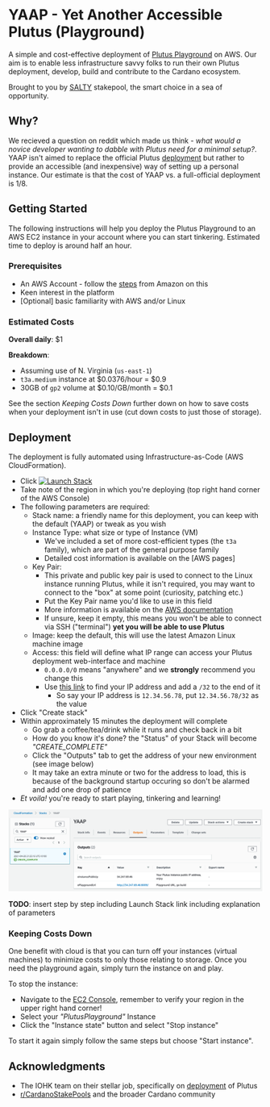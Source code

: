 # YAAP - Yet Another Accessible Plutus (Playground)

A simple and cost-effective deployment of [Plutus Playground](https://playground.plutus.iohkdev.io/) on AWS. Our aim is to enable less infrastructure savvy folks to run their own Plutus deployment, develop, build and contribute to the Cardano ecosystem.

Brought to you by [SALTY](https://saltypool.net/) stakepool, the smart choice in a sea of opportunity.


## Why?

We recieved a question on reddit which made us think - _what would a novice developer wanting to dabble with Plutus need for a minimal setup?_. YAAP isn't aimed to replace the official Plutus [deployment](https://github.com/input-output-hk/plutus/tree/master/deployment) but rather to provide an accessible (and inexpensive) way of setting up a personal instance. Our estimate is that the cost of YAAP vs. a full-official deployment is 1/8.


## Getting Started

The following instructions will help you deploy the Plutus Playground to an AWS EC2 instance in your account where you can start tinkering. Estimated time to deploy is around half an hour.


### Prerequisites

- An AWS Account - follow the [steps](https://aws.amazon.com/premiumsupport/knowledge-center/create-and-activate-aws-account/) from Amazon on this
- Keen interest in the platform
- [Optional] basic familiarity with AWS and/or Linux

### Estimated Costs

**Overall daily**: $1 

**Breakdown**:
- Assuming use of N. Virginia (`us-east-1`)
- `t3a.medium` instance at $0.0376/hour = $0.9
- 30GB of `gp2` volume at $0.10/GB/month = $0.1

See the section _Keeping Costs Down_ further down on how to save costs when your deployment isn't in use (cut down costs to just those of storage).


## Deployment

The deployment is fully automated using Infrastructure-as-Code (AWS CloudFormation).

- Click
[![Launch Stack](https://s3.amazonaws.com/cloudformation-examples/cloudformation-launch-stack.png "Launch Stack")](https://console.aws.amazon.com/cloudformation/home?#/stacks/create/review?templateURL=https://saltypool.s3-eu-west-1.amazonaws.com/yaap.template&stackName=YAAP)
- Take note of the region in which you're deploying (top right hand corner of the AWS Console)
- The following parameters are required:
  - Stack name: a friendly name for this deployment, you can keep with the default (YAAP) or tweak as you wish
  - Instance Type: what size or type of Instance (VM)
    - We've included a set of more cost-efficient types (the `t3a` family), which are part of the general purpose family
    - Detailed cost information is available on the [AWS pages]
  - Key Pair:
    - This private and public key pair is used to connect to the Linux instance running Plutus, while it isn't required, you may want to connect to the "box" at some point (curiosity, patching etc.)
    - Put the Key Pair name you'd like to use in this field
    - More information is available on the [AWS documentation](https://docs.aws.amazon.com/AWSEC2/latest/UserGuide/ec2-key-pairs.html)
    - If unsure, keep it empty, this means you won't be able to connect via SSH ("terminal") **yet you will be able to use Plutus**
  - Image: keep the default, this will use the latest Amazon Linux machine image
  - Access: this field will define what IP range can access your Plutus deployment web-interface and machine
    - `0.0.0.0/0` means "anywhere" and we **strongly** recommend you change this
    - Use [this link](http://checkip.amazonaws.com/) to find your IP address and add a `/32` to the end of it
      - So say your IP address is `12.34.56.78`, put `12.34.56.78/32` as the value
- Click "Create stack"
- Within approximately 15 minutes the deployment will complete
  - Go grab a coffee/tea/drink while it runs and check back in a bit
  - How do you know it's done? the "Status" of your Stack will become _"CREATE_COMPLETE"_
  - Click the "Outputs" tab to get the address of your new environment (see image below)
  - It may take an extra minute or two for the address to load, this is because of the background startup occuring so don't be alarmed and add one drop of patience
- _Et voila!_ you're ready to start playing, tinkering and learning!

![Deployment Complete](images/YAAP-CloudFormation-Outputs.png "Deployment Complete")


**TODO**: insert step by step including Launch Stack link including explanation of parameters


### Keeping Costs Down

One benefit with cloud is that you can turn off your instances (virtual machines) to minimize costs to only those relating to storage. Once you need the playground again, simply turn the instance on and play.

To stop the instance:
- Navigate to the [EC2 Console](https://console.aws.amazon.com/ec2/home), remember to verify your region in the upper right hand corner!
- Select your _"PlutusPlayground"_ Instance
- Click the "Instance state" button and select "Stop instance"

To start it again simply follow the same steps but choose "Start instance".


## Acknowledgments

- The IOHK team on their stellar job, specifically on [deployment](https://github.com/input-output-hk/plutus/tree/master/deployment) of Plutus
- [r/CardanoStakePools](https://www.reddit.com/r/CardanoStakePools/) and the broader Cardano community
